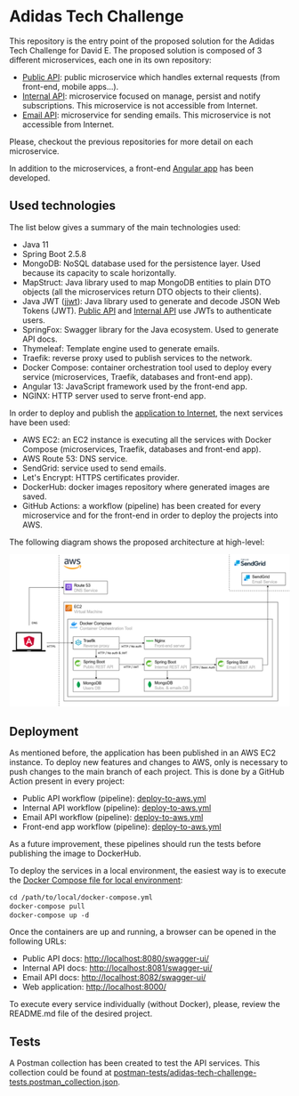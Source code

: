 # Adidas Tech Challenge
This repository is the entry point of the proposed solution for the Adidas Tech Challenge for David E. The proposed solution is composed of 3 different microservices, each one in its own repository:

- [Public API](https://github.com/deg93/adidas-subscriptions-public-api): public microservice which handles external requests (from front-end, mobile apps...).
- [Internal API](https://github.com/deg93/adidas-subscriptions-internal-api): microservice focused on manage, persist and notify subscriptions. This microservice is not accessible from Internet.
- [Email API](https://github.com/deg93/adidas-subscriptions-email-api): microservice for sending emails. This microservice is not accessible from Internet.

Please, checkout the previous repositories for more detail on each microservice.

In addition to the microservices, a front-end [Angular app](https://github.com/deg93/adidas-subscriptions-webapp) has been developed.

## Used technologies 
The list below gives a summary of the main technologies used:

- Java 11
- Spring Boot 2.5.8
- MongoDB: NoSQL database used for the persistence layer. Used because its capacity to scale horizontally.
- MapStruct: Java library used to map MongoDB entities to plain DTO objects (all the microservices return DTO objects to their clients).
- Java JWT ([jjwt](https://github.com/jwtk/jjwt)): Java library used to generate and decode JSON Web Tokens (JWT). [Public API](https://github.com/deg93/adidas-subscriptions-public-api) and [Internal API](https://github.com/deg93/adidas-subscriptions-internal-api) use JWTs to authenticate users.
- SpringFox: Swagger library for the Java ecosystem. Used to generate API docs.
- Thymeleaf: Template engine used to generate emails.
- Traefik: reverse proxy used to publish services to the network.
- Docker Compose: container orchestration tool used to deploy every service (microservices, Traefik, databases and front-end app).
- Angular 13: JavaScript framework used by the front-end app.
- NGINX: HTTP server used to serve front-end app.

In order to deploy and publish the [application to Internet](https://adidas-tech-challenge.davidenjuan.es/), the next services have been used:

- AWS EC2: an EC2 instance is executing all the services with Docker Compose (microservices, Traefik, databases and front-end app).
- AWS Route 53: DNS service.
- SendGrid: service used to send emails.
- Let's Encrypt: HTTPS certificates provider.
- DockerHub: docker images repository where generated images are saved.
- GitHub Actions: a workflow (pipeline) has been created for every microservice and for the front-end in order to deploy the projects into AWS.

The following diagram shows the proposed architecture at high-level:

![Proposed architecture](assets/diagram.png)

## Deployment

As mentioned before, the application has been published in an AWS EC2 instance. To deploy new features and changes to AWS, only is necessary to push changes to the main branch of each project. This is done by a GitHub Action present in every project:

- Public API workflow (pipeline): [deploy-to-aws.yml](https://github.com/deg93/adidas-subscriptions-public-api/blob/main/.github/workflows/deploy-to-aws.yml)
- Internal API workflow (pipeline): [deploy-to-aws.yml](https://github.com/deg93/adidas-subscriptions-internal-api/blob/main/.github/workflows/deploy-to-aws.yml)
- Email API workflow (pipeline): [deploy-to-aws.yml](https://github.com/deg93/adidas-subscriptions-email-api/blob/main/.github/workflows/deploy-to-aws.yml)
- Front-end app workflow (pipeline): [deploy-to-aws.yml](https://github.com/deg93/adidas-subscriptions-webapp/blob/main/.github/workflows/deploy-to-aws.yml)

As a future improvement, these pipelines should run the tests before publishing the image to DockerHub.

To deploy the services in a local environment, the easiest way is to execute the [Docker Compose file for local environment](docker-compose/local/docker-compose.yml):
```
cd /path/to/local/docker-compose.yml
docker-compose pull
docker-compose up -d
```
Once the containers are up and running, a browser can be opened in the following URLs:

- Public API docs: [http://localhost:8080/swagger-ui/](http://localhost:8080/swagger-ui/)
- Internal API docs: [http://localhost:8081/swagger-ui/](http://localhost:8081/swagger-ui/)
- Email API docs: [http://localhost:8082/swagger-ui/](http://localhost:8082/swagger-ui/)
- Web application: [http://localhost:8000/](http://localhost:8000/)

To execute every service individually (without Docker), please, review the README.md file of the desired project.

## Tests

A Postman collection has been created to test the API services. This collection could be found at [postman-tests/adidas-tech-challenge-tests.postman_collection.json](postman-tests/adidas-tech-challenge-tests.postman_collection.json).


